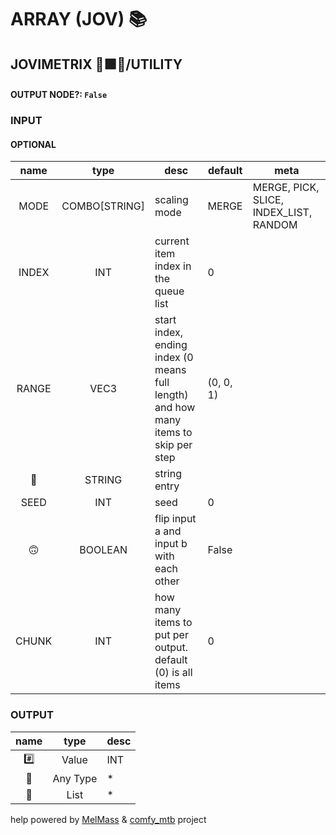 # ARRAY (JOV) 📚

## JOVIMETRIX 🔺🟩🔵/UTILITY



#### OUTPUT NODE?: `False`

### INPUT

#### OPTIONAL

name|type|desc|default|meta
:---:|:---:|---|---|---
MODE|COMBO[STRING]|scaling mode|MERGE|MERGE, PICK, SLICE, INDEX_LIST, RANDOM
INDEX|INT|current item index in the queue list|0|
RANGE|VEC3|start index, ending index (0 means full<br>length) and how many items to skip per<br>step|(0, 0, 1)|
📝|STRING|string entry||
SEED|INT|seed|0|
🙃|BOOLEAN|flip input a and input b with each other|False|
CHUNK|INT|how many items to put per output.<br>default (0) is all items|0|

### OUTPUT

name|type|desc
:---:|:---:|---
#️⃣|Value|INT
🔮|Any Type|*
🧾|List|*

help powered by [MelMass](https://github.com/melMass) & [comfy_mtb](https://github.com/melMass/comfy_mtb) project